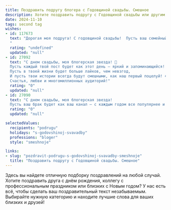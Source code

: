 ```yaml
---
title: Поздравить подругу блогера с Годовщиной свадьбы. Смешное
description: Хотите поздравить подругу с Годовщиной свадьбы или другим праздником? Наш ИИ создаст незабываемое поздравление, а вы обязательно выделитесь среди других.  
date: 2024-11-10
tags: second tag
wishes:
- id: 117673
  text: "Дорогая моя подруга! С годовщиной свадьбы!  Пусть ваш семейный бюджет никогда не будет пустым, как мой блог после удачного поста о распродаже!  Желаю вам столько же счастья, сколько у меня подписчиков (шутка, конечно, их миллион!), и чтобы ваши ссоры были такими же короткими, как мои сторис.  Будьте счастливы!
  "
  rating: "undefined"
  updated: "null"
- id: 27092
  text: "С днем свадьбы, моя блогерская звезда! 🎉
  Пусть каждый твой пост будет как этот день – яркий и запоминающийся!
  Пусть в твоей жизни будет больше лайков, чем невзгод,
  И пусть твои истории всегда будут смешными, как наш первый поцелуй! 😂💍
  Счастья, любви и многомиллионных аудиторий!"
  rating: "0"
  updated: "null"
- id: 27090
  text: "С днем свадьбы, моя блогерская звезда!
  Пусть ваш брак будет как ваш канал – с каждым годом все популярнее и интереснее! Пусть в вашей жизни будет больше клипов, чем бэкстейджей, и пусть каждый день будет как вирусное видео – запоминающимся и любимым у миллионов! Поздравляю вас с этой прекрасной годовщиной и желаю, чтобы ваши отношения всегда были на высоте, как самый просматриваемый ролик!"
  rating: "0"
  updated: "null"

selectedValues:
  recipients: "podrugu"
  holidays: "s-godovshinoj-svavadby"
  professions: "bloger"
  style: "smeshnoje"

links:
- slug: "pozdravit-podrugu-s-godovshinoj-svavadby-smeshnoje"
  title: "Поздравить подругу с Годовщиной свадьбы. Смешное"
---
```


Здесь вы найдете отличную подборку поздравлений на любой случай. 
Хотите поздравить друга с днём рождения, коллегу с профессиональным праздником или близких с Новым годом? У нас есть всё, чтобы сделать ваш поздравительный текст незабываемым. Выбирайте нужную категорию и находите лучшие слова для ваших близких и друзей!
